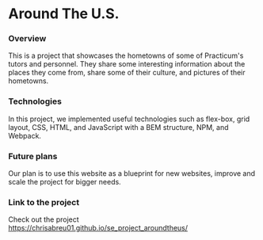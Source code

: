 
# Around The U.S.

  ### Overview
  
This is a project that showcases the hometowns of some of Practicum's tutors and personnel. They share some interesting information about the places they come from, share some of their culture, and pictures of their hometowns.

### Technologies

In this project, we implemented useful technologies such as flex-box, grid layout, CSS, HTML, and JavaScript with a BEM structure, NPM, and Webpack.

### Future plans

Our plan is to use this website as a blueprint for new websites, improve and scale the project for bigger needs.

### Link to the project

Check out the project https://chrisabreu01.github.io/se_project_aroundtheus/
